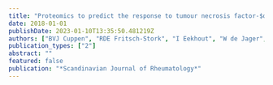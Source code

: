 ```yaml
---
title: "Proteomics to predict the response to tumour necrosis factor-$α$ inhibitors in rheumatoid arthritis using a supervised cluster-analysis based protein score"
date: 2018-01-01
publishDate: 2023-01-10T13:35:50.481219Z
authors: ["BVJ Cuppen", "RDE Fritsch-Stork", "I Eekhout", "W de Jager", "AC Marijnissen", "JWJ Bijlsma", "M Custers", "JM van Laar", "FPJG Lafeber", "PMJ Welsing", " others"]
publication_types: ["2"]
abstract: ""
featured: false
publication: "*Scandinavian Journal of Rheumatology*"
---
```


